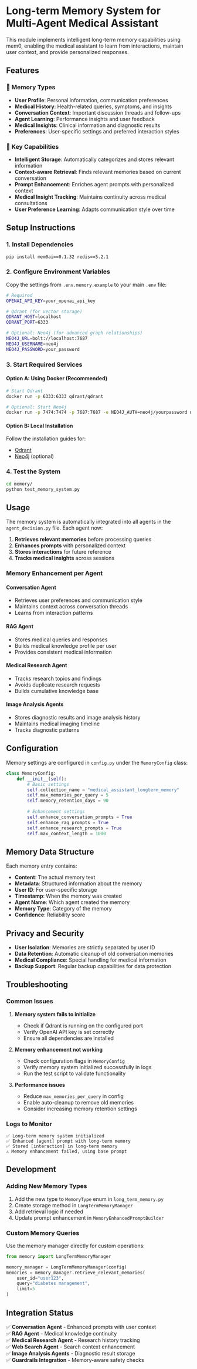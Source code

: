 # Long-term Memory System for Multi-Agent Medical Assistant

This module implements intelligent long-term memory capabilities using mem0, enabling the medical assistant to learn from interactions, maintain user context, and provide personalized responses.

## Features

### 🧠 Memory Types
- **User Profile**: Personal information, communication preferences
- **Medical History**: Health-related queries, symptoms, and insights
- **Conversation Context**: Important discussion threads and follow-ups
- **Agent Learning**: Performance insights and user feedback
- **Medical Insights**: Clinical information and diagnostic results
- **Preferences**: User-specific settings and preferred interaction styles

### 🎯 Key Capabilities
- **Intelligent Storage**: Automatically categorizes and stores relevant information
- **Context-aware Retrieval**: Finds relevant memories based on current conversation
- **Prompt Enhancement**: Enriches agent prompts with personalized context
- **Medical Insight Tracking**: Maintains continuity across medical consultations
- **User Preference Learning**: Adapts communication style over time

## Setup Instructions

### 1. Install Dependencies
```bash
pip install mem0ai==0.1.32 redis==5.2.1
```

### 2. Configure Environment Variables
Copy the settings from `.env.memory.example` to your main `.env` file:

```bash
# Required
OPENAI_API_KEY=your_openai_api_key

# Qdrant (for vector storage)
QDRANT_HOST=localhost
QDRANT_PORT=6333

# Optional: Neo4j (for advanced graph relationships)
NEO4J_URL=bolt://localhost:7687
NEO4J_USERNAME=neo4j
NEO4J_PASSWORD=your_password
```

### 3. Start Required Services

#### Option A: Using Docker (Recommended)
```bash
# Start Qdrant
docker run -p 6333:6333 qdrant/qdrant

# Optional: Start Neo4j
docker run -p 7474:7474 -p 7687:7687 -e NEO4J_AUTH=neo4j/yourpassword neo4j:latest
```

#### Option B: Local Installation
Follow the installation guides for:
- [Qdrant](https://qdrant.tech/documentation/quick-start/)
- [Neo4j](https://neo4j.com/docs/operations-manual/current/installation/) (optional)

### 4. Test the System
```bash
cd memory/
python test_memory_system.py
```

## Usage

The memory system is automatically integrated into all agents in the `agent_decision.py` file. Each agent now:

1. **Retrieves relevant memories** before processing queries
2. **Enhances prompts** with personalized context
3. **Stores interactions** for future reference
4. **Tracks medical insights** across sessions

### Memory Enhancement per Agent

#### Conversation Agent
- Retrieves user preferences and communication style
- Maintains context across conversation threads
- Learns from interaction patterns

#### RAG Agent  
- Stores medical queries and responses
- Builds medical knowledge profile per user
- Provides consistent medical information

#### Medical Research Agent
- Tracks research topics and findings
- Avoids duplicate research requests
- Builds cumulative knowledge base

#### Image Analysis Agents
- Stores diagnostic results and image analysis history
- Maintains medical imaging timeline
- Tracks diagnostic patterns

## Configuration

Memory settings are configured in `config.py` under the `MemoryConfig` class:

```python
class MemoryConfig:
    def __init__(self):
        # Basic settings
        self.collection_name = "medical_assistant_longterm_memory"
        self.max_memories_per_query = 5
        self.memory_retention_days = 90
        
        # Enhancement settings
        self.enhance_conversation_prompts = True
        self.enhance_rag_prompts = True
        self.enhance_research_prompts = True
        self.max_context_length = 1000
```

## Memory Data Structure

Each memory entry contains:
- **Content**: The actual memory text
- **Metadata**: Structured information about the memory
- **User ID**: For user-specific storage
- **Timestamp**: When the memory was created
- **Agent Name**: Which agent created the memory
- **Memory Type**: Category of the memory
- **Confidence**: Reliability score

## Privacy and Security

- **User Isolation**: Memories are strictly separated by user ID
- **Data Retention**: Automatic cleanup of old conversation memories
- **Medical Compliance**: Special handling for medical information
- **Backup Support**: Regular backup capabilities for data protection

## Troubleshooting

### Common Issues

1. **Memory system fails to initialize**
   - Check if Qdrant is running on the configured port
   - Verify OpenAI API key is set correctly
   - Ensure all dependencies are installed

2. **Memory enhancement not working**
   - Check configuration flags in `MemoryConfig`
   - Verify memory system initialized successfully in logs
   - Run the test script to validate functionality

3. **Performance issues**
   - Reduce `max_memories_per_query` in config
   - Enable auto-cleanup to remove old memories
   - Consider increasing memory retention settings

### Logs to Monitor
```
✅ Long-term memory system initialized
✅ Enhanced [agent] prompt with long-term memory
✅ Stored [interaction] in long-term memory
⚠️ Memory enhancement failed, using base prompt
```

## Development

### Adding New Memory Types
1. Add the new type to `MemoryType` enum in `long_term_memory.py`
2. Create storage method in `LongTermMemoryManager`
3. Add retrieval logic if needed
4. Update prompt enhancement in `MemoryEnhancedPromptBuilder`

### Custom Memory Queries
Use the memory manager directly for custom operations:
```python
from memory import LongTermMemoryManager

memory_manager = LongTermMemoryManager(config)
memories = memory_manager.retrieve_relevant_memories(
    user_id="user123",
    query="diabetes management",
    limit=5
)
```

## Integration Status

✅ **Conversation Agent** - Enhanced prompts with user context  
✅ **RAG Agent** - Medical knowledge continuity  
✅ **Medical Research Agent** - Research history tracking  
✅ **Web Search Agent** - Search context enhancement  
✅ **Image Analysis Agents** - Diagnostic result storage  
✅ **Guardrails Integration** - Memory-aware safety checks 
